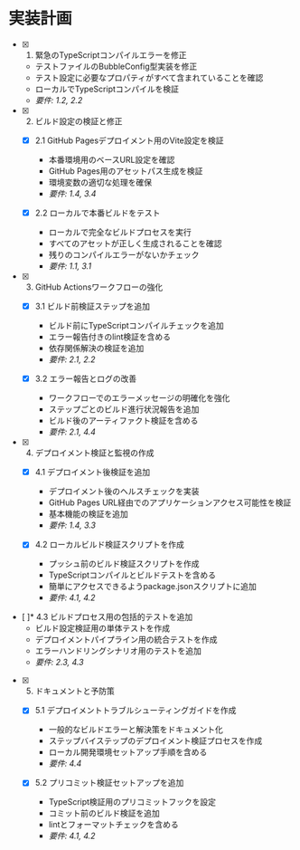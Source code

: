 # 実装計画

- [x] 1. 緊急のTypeScriptコンパイルエラーを修正





  - テストファイルのBubbleConfig型実装を修正
  - テスト設定に必要なプロパティがすべて含まれていることを確認
  - ローカルでTypeScriptコンパイルを検証
  - _要件: 1.2, 2.2_

- [x] 2. ビルド設定の検証と修正

















  - [x] 2.1 GitHub Pagesデプロイメント用のVite設定を検証




    - 本番環境用のベースURL設定を確認
    - GitHub Pages用のアセットパス生成を検証
    - 環境変数の適切な処理を確保
    - _要件: 1.4, 3.4_
  
  - [x] 2.2 ローカルで本番ビルドをテスト




    - ローカルで完全なビルドプロセスを実行
    - すべてのアセットが正しく生成されることを確認
    - 残りのコンパイルエラーがないかチェック
    - _要件: 1.1, 3.1_

- [x] 3. GitHub Actionsワークフローの強化





  - [x] 3.1 ビルド前検証ステップを追加


    - ビルド前にTypeScriptコンパイルチェックを追加
    - エラー報告付きのlint検証を含める
    - 依存関係解決の検証を追加
    - _要件: 2.1, 2.2_
  
  - [x] 3.2 エラー報告とログの改善


    - ワークフローでのエラーメッセージの明確化を強化
    - ステップごとのビルド進行状況報告を追加
    - ビルド後のアーティファクト検証を含める
    - _要件: 2.1, 4.4_

- [x] 4. デプロイメント検証と監視の作成





  - [x] 4.1 デプロイメント後検証を追加


    - デプロイメント後のヘルスチェックを実装
    - GitHub Pages URL経由でのアプリケーションアクセス可能性を検証
    - 基本機能の検証を追加
    - _要件: 1.4, 3.3_
  
  - [x] 4.2 ローカルビルド検証スクリプトを作成


    - プッシュ前のビルド検証スクリプトを作成
    - TypeScriptコンパイルとビルドテストを含める
    - 簡単にアクセスできるようpackage.jsonスクリプトに追加
    - _要件: 4.1, 4.2_

- [ ]* 4.3 ビルドプロセス用の包括的テストを追加
  - ビルド設定検証用の単体テストを作成
  - デプロイメントパイプライン用の統合テストを作成
  - エラーハンドリングシナリオ用のテストを追加
  - _要件: 2.3, 4.3_

- [x] 5. ドキュメントと予防策




  - [x] 5.1 デプロイメントトラブルシューティングガイドを作成


    - 一般的なビルドエラーと解決策をドキュメント化
    - ステップバイステップのデプロイメント検証プロセスを作成
    - ローカル開発環境セットアップ手順を含める
    - _要件: 4.4_
  
  - [x] 5.2 プリコミット検証セットアップを追加


    - TypeScript検証用のプリコミットフックを設定
    - コミット前のビルド検証を追加
    - lintとフォーマットチェックを含める
    - _要件: 4.1, 4.2_
